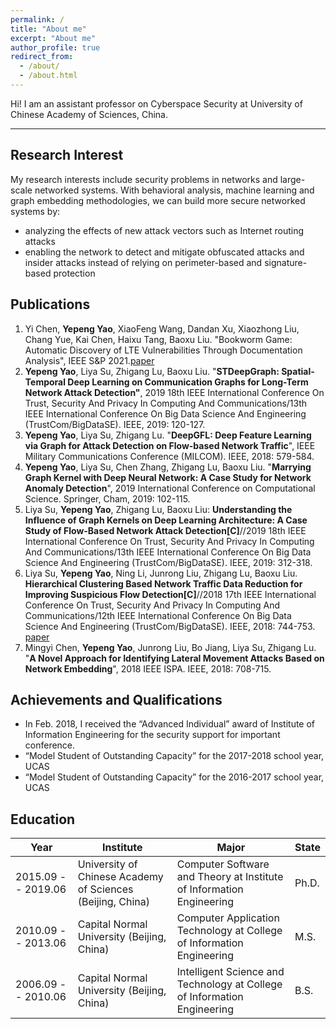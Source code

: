 ```yaml
---
permalink: /
title: "About me"
excerpt: "About me"
author_profile: true
redirect_from: 
  - /about/
  - /about.html
---
```




Hi! I am an assistant professor on Cyberspace Security at University of Chinese Academy of Sciences, China.

---

## Research Interest

My research interests include security problems in networks and large-scale networked systems. With behavioral analysis, machine learning and graph embedding methodologies, we can build more secure networked systems by: 

* analyzing the effects of new attack vectors such as Internet routing attacks
* enabling the network to detect and mitigate obfuscated attacks and insider attacks instead of relying on perimeter-based and signature-based protection


## Publications

1. Yi Chen, **Yepeng Yao**, XiaoFeng Wang, Dandan Xu, Xiaozhong Liu, Chang Yue, Kai Chen, Haixu Tang, Baoxu Liu. "Bookworm Game: Automatic Discovery of LTE Vulnerabilities Through Documentation Analysis", IEEE S&P 2021.[paper](https://doi.ieeecomputersociety.org/10.1109/SP40001.2021.00104)
2. **Yepeng Yao**, Liya Su, Zhigang Lu, Baoxu Liu. "**STDeepGraph: Spatial-Temporal Deep Learning on Communication Graphs for Long-Term Network Attack Detection"**, 2019 18th IEEE International Conference On Trust, Security And Privacy In Computing And Communications/13th IEEE International Conference On Big Data Science And Engineering (TrustCom/BigDataSE). IEEE, 2019: 120-127.
3. **Yepeng Yao**, Liya Su, Zhigang Lu. "**DeepGFL: Deep Feature Learning via Graph for Attack Detection on Flow-based Network Traffic**", IEEE Military Communications Conference (MILCOM). IEEE, 2018: 579-584.
4. **Yepeng Yao**, Liya Su, Chen Zhang, Zhigang Lu, Baoxu Liu. "**Marrying Graph Kernel with Deep Neural Network: A Case Study for Network Anomaly Detection**", 2019 International Conference on Computational Science. Springer, Cham, 2019: 102-115. 
5. Liya Su, **Yepeng Yao**, Zhigang Lu, Baoxu Liu: **Understanding the Influence of Graph Kernels on Deep Learning Architecture: A Case Study of Flow-Based Network Attack Detection[C]**//2019 18th IEEE International Conference On Trust, Security And Privacy In Computing And Communications/13th IEEE International Conference On Big Data Science And Engineering (TrustCom/BigDataSE). IEEE, 2019: 312-318. 
6. Liya Su, **Yepeng Yao**, Ning Li, Junrong Liu, Zhigang Lu, Baoxu Liu. **Hierarchical Clustering Based Network Traffic Data Reduction for Improving Suspicious Flow Detection[C]**//2018 17th IEEE International Conference On Trust, Security And Privacy In Computing And Communications/12th IEEE International Conference On Big Data Science And Engineering (TrustCom/BigDataSE). IEEE, 2018: 744-753. [paper](https://ieeexplore.ieee.org/abstract/document/8455976/)
7. Mingyi Chen, **Yepeng Yao**, Junrong Liu, Bo Jiang, Liya Su, Zhigang Lu. "**A Novel Approach for Identifying Lateral Movement Attacks Based on Network Embedding**", 2018 IEEE ISPA. IEEE, 2018: 708-715.


## Achievements and Qualifications

* In Feb. 2018, I received the “Advanced Individual” award of Institute of Information Engineering for
  the security support for important conference.
* “Model Student of Outstanding Capacity” for the 2017-2018 school year, UCAS
* “Model Student of Outstanding Capacity” for the 2016-2017 school year, UCAS


## Education

Year | Institute | Major | State
-----|-------|--------|--------
2015.09 -- 2019.06 | University of Chinese Academy of Sciences (Beijing, China)  | Computer Software and Theory at Institute of Information Engineering | Ph.D. 
2010.09 -- 2013.06 | Capital Normal University (Beijing, China) | Computer Application Technology at College of Information Engineering | M.S.
2006.09 -- 2010.06 | Capital Normal University (Beijing, China) | Intelligent Science and Technology at College of Information Engineering | B.S.

